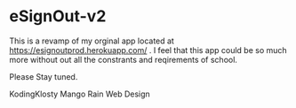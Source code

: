 # eSignOut-v2

This is a revamp of my orginal app located at https://esignoutprod.herokuapp.com/ .
I feel that this app could be so much more without out all the constrants and reqirements of school.

Please Stay tuned.

KodingKlosty
Mango Rain Web Design
 
